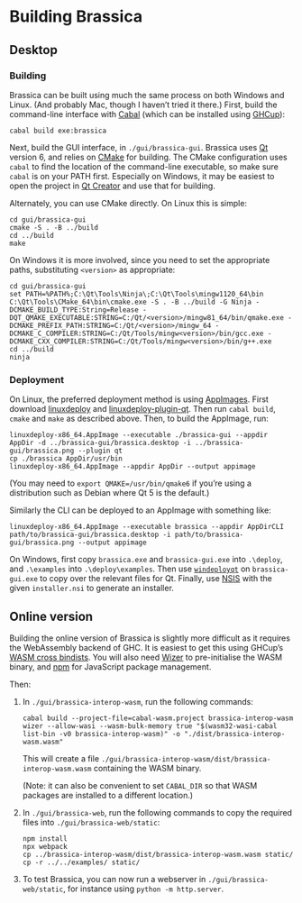 # Building Brassica

## Desktop

### Building

Brassica can be built using much the same process on both Windows and Linux.
(And probably Mac, though I haven’t tried it there.)
First, build the command-line interface with [Cabal](https://www.haskell.org/cabal/) (which can be installed using [GHCup](https://www.haskell.org/ghcup/)):
```
cabal build exe:brassica
```

Next, build the GUI interface, in `./gui/brassica-gui`.
Brassica uses [Qt](https://www.qt.io/) version 6,
  and relies on [CMake](https://cmake.org/) for building.
The CMake configuration uses `cabal` to find the location of the command-line executable,
  so make sure `cabal` is on your PATH first.
Especially on Windows, it may be easiest to open the project in [Qt Creator](https://www.qt.io/product/development-tools) and use that for building.

Alternately, you can use CMake directly.
On Linux this is simple:
```
cd gui/brassica-gui
cmake -S . -B ../build
cd ../build
make
```
On Windows it is more involved, since you need to set the appropriate paths, substituting `<version>` as appropriate:
```
cd gui/brassica-gui
set PATH=%PATH%;C:\Qt\Tools\Ninja\;C:\Qt\Tools\mingw1120_64\bin
C:\Qt\Tools\CMake_64\bin\cmake.exe -S . -B ../build -G Ninja -DCMAKE_BUILD_TYPE:String=Release -DQT_QMAKE_EXECUTABLE:STRING=C:/Qt/<version>/mingw81_64/bin/qmake.exe -DCMAKE_PREFIX_PATH:STRING=C:/Qt/<version>/mingw_64 -DCMAKE_C_COMPILER:STRING=C:/Qt/Tools/mingw<version>/bin/gcc.exe -DCMAKE_CXX_COMPILER:STRING=C:/Qt/Tools/mingw<version>/bin/g++.exe
cd ../build
ninja
```

### Deployment

On Linux, the preferred deployment method is using [AppImages](https://appimage.org/).
First download [linuxdeploy](https://github.com/linuxdeploy/linuxdeploy) and [linuxdeploy-plugin-qt](https://github.com/linuxdeploy/linuxdeploy-plugin-qt).
Then run `cabal build`, `cmake` and `make` as described above.
Then, to build the AppImage, run:
```
linuxdeploy-x86_64.AppImage --executable ./brassica-gui --appdir AppDir -d ../brassica-gui/brassica.desktop -i ../brassica-gui/brassica.png --plugin qt
cp ./brassica AppDir/usr/bin
linuxdeploy-x86_64.AppImage --appdir AppDir --output appimage
```
(You may need to `export QMAKE=/usr/bin/qmake6` if you’re using a distribution such as Debian where Qt 5 is the default.)

Similarly the CLI can be deployed to an AppImage with something like:
```
linuxdeploy-x86_64.AppImage --executable brassica --appdir AppDirCLI path/to/brassica-gui/brassica.desktop -i path/to/brassica-gui/brassica.png --output appimage
```

On Windows, first copy `brassica.exe` and `brassica-gui.exe` into `.\deploy`, and `.\examples` into `.\deploy\examples`.
Then use [`windeployqt`](https://doc.qt.io/qt-6/windows-deployment.html) on `brassica-gui.exe` to copy over the relevant files for Qt.
Finally, use [NSIS](https://nsis.sourceforge.io/Main_Page) with the given `installer.nsi` to generate an installer.

## Online version

Building the online version of Brassica is slightly more difficult as it requires the WebAssembly backend of GHC.
It is easiest to get this using GHCup’s [WASM cross bindists](https://www.haskell.org/ghcup/guide/#cross-support).
You will also need [Wizer](https://github.com/bytecodealliance/wizer) to pre-initialise the WASM binary,
  and [npm](https://www.npmjs.com/) for JavaScript package management.

Then:

1. In `./gui/brassica-interop-wasm`, run the following commands:
   ```
   cabal build --project-file=cabal-wasm.project brassica-interop-wasm
   wizer --allow-wasi --wasm-bulk-memory true "$(wasm32-wasi-cabal list-bin -v0 brassica-interop-wasm)" -o "./dist/brassica-interop-wasm.wasm"
   ```
   This will create a file `./gui/brassica-interop-wasm/dist/brassica-interop-wasm.wasm` containing the WASM binary.

   (Note: it can also be convenient to set `CABAL_DIR` so that WASM packages are installed to a different location.)

2. In `./gui/brassica-web`, run the following commands to copy the required files into `./gui/brassica-web/static`:
   ```
   npm install
   npx webpack
   cp ../brassica-interop-wasm/dist/brassica-interop-wasm.wasm static/
   cp -r ../../examples/ static/
   ```
3. To test Brassica, you can now run a webserver in `./gui/brassica-web/static`,
     for instance using `python -m http.server`.
